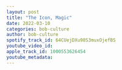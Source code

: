 ```yaml
---
layout: post
title: "The Icon, Magic"
date: 2022-03-10
categories: bob-culture
author: bob-culture
spotify_track_id: 64CUejDXu98S3muxOjefBS
youtube_video_id: 
apple_track_id: 1000553626454
youtube_metadata: 
---
```

